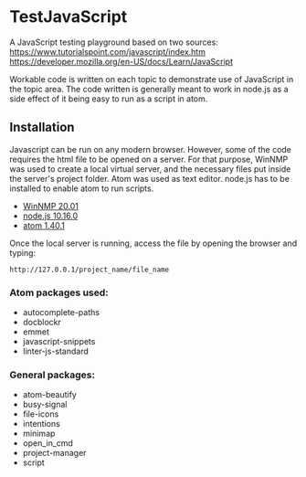 # TestJavaScript

A JavaScript testing playground based on two sources:
https://www.tutorialspoint.com/javascript/index.htm
https://developer.mozilla.org/en-US/docs/Learn/JavaScript

Workable code is written on each topic to demonstrate use of JavaScript in the topic area. The code written is generally meant to work in node.js as a side effect of it being easy to run as a script in atom.

## Installation

Javascript can be run on any modern browser. However, some of the code requires the html file to be opened on a server. For that purpose, WinNMP was used to create a local virtual server, and the necessary files put inside the server's project folder. Atom was used as text editor. node.js has to be installed to enable atom to run scripts.

* [WinNMP 20.01](https://winnmp.wtriple.com/)
* [node.js 10.16.0](https://nodejs.org/en/)
* [atom 1.40.1](https://atom.io/)

Once the local server is running, access the file by opening the browser and typing:
```
http://127.0.0.1/project_name/file_name
```

### Atom packages used:

* autocomplete-paths
* docblockr
* emmet
* javascript-snippets
* linter-js-standard

### General packages:

* atom-beautify
* busy-signal
* file-icons
* intentions
* minimap
* open_in_cmd
* project-manager
* script
